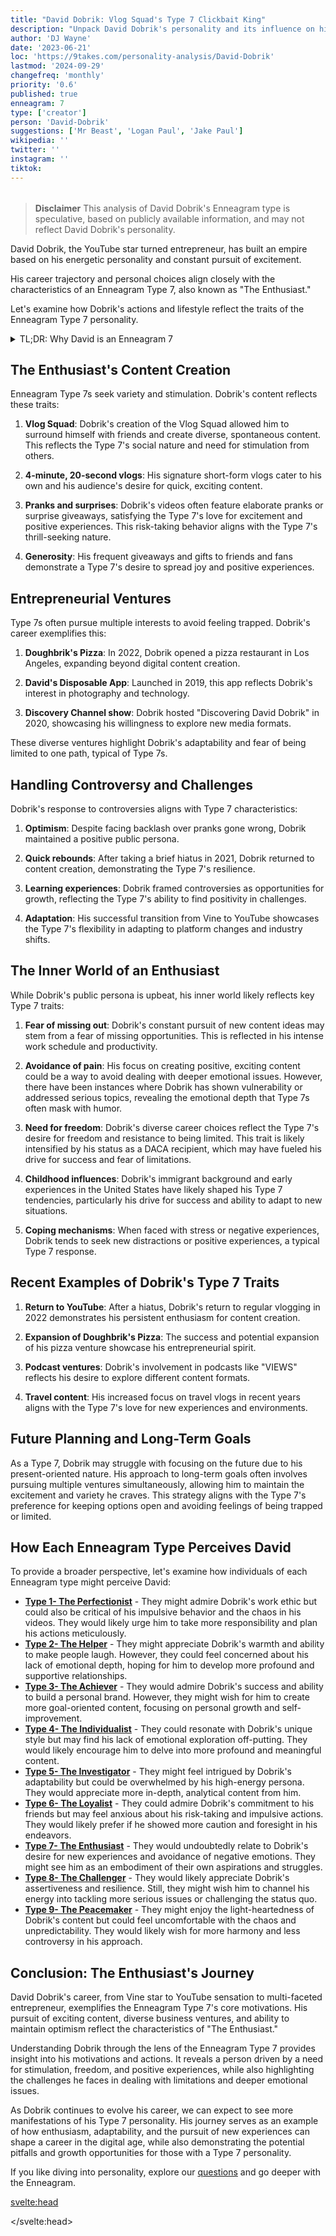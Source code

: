 ```yaml
---
title: "David Dobrik: Vlog Squad's Type 7 Clickbait King"
description: "Unpack David Dobrik's personality and its influence on his viral vlogs and stunts."
author: 'DJ Wayne'
date: '2023-06-21'
loc: 'https://9takes.com/personality-analysis/David-Dobrik'
lastmod: '2024-09-29'
changefreq: 'monthly'
priority: '0.6'
published: true
enneagram: 7
type: ['creator']
person: 'David-Dobrik'
suggestions: ['Mr Beast', 'Logan Paul', 'Jake Paul']
wikipedia: ''
twitter: ''
instagram: ''
tiktok:
---
```


<!-- notes: dating, come back to youtube, where he is from, when did he become famous, controversy with jeff wittek, David Dobrik and Taylor Hudson, girlfriend friends -->

<script>
	import  PopCard  from "$lib/components/atoms/PopCard.svelte";
import BlogPurpose from '$lib/components/blog/BlogPurpose.svelte'
</script>

<div
  style="display: flex;
    justify-content: center;
    margin: 1rem 0;
  "
>
  <PopCard
    image={`/types/7s/${'David-Dobrik'}.webp`}
    showIcon={false}
    enneagramType="7"
    displayText="David Dobrik"
    subtext=""
  />
</div>

> **Disclaimer** This analysis of David Dobrik's Enneagram type is speculative, based on publicly available information, and may not reflect David Dobrik's personality.

<p class="firstLetter">David Dobrik, the YouTube star turned entrepreneur, has built an empire based on his energetic personality and constant pursuit of excitement.</p>

His career trajectory and personal choices align closely with the characteristics of an Enneagram Type 7, also known as "The Enthusiast."

Let's examine how Dobrik's actions and lifestyle reflect the traits of the Enneagram Type 7 personality.

<details>
<summary class="accordion">TL;DR: Why David is an Enneagram 7</summary>
<div class="panel">
<ul>
<li>Dobrik's content creation style focuses on high-energy vlogs and pranks, reflecting the Type 7's desire for stimulation and excitement.</li>
<li>His diverse business ventures demonstrate the Type 7's need for variety and fear of being limited to one path.</li>
<li>Dobrik's ability to maintain a positive public image, even during controversies, aligns with the Type 7's optimistic outlook.</li>
<li>His friendships and collaborations showcase the Type 7's social nature and desire to share experiences with others.</li>
<li>Dobrik's risk-taking behavior and generosity align with the Type 7's thrill-seeking nature and desire to spread joy.</li>
<li>His immigrant background and DACA status have likely influenced his drive for success and fear of limitations, common Type 7 traits.</li>
</ul>
</div>
</details>

## The Enthusiast's Content Creation

Enneagram Type 7s seek variety and stimulation. Dobrik's content reflects these traits:

1. **Vlog Squad**: Dobrik's creation of the Vlog Squad allowed him to surround himself with friends and create diverse, spontaneous content. This reflects the Type 7's social nature and need for stimulation from others.

2. **4-minute, 20-second vlogs**: His signature short-form vlogs cater to his own and his audience's desire for quick, exciting content.

3. **Pranks and surprises**: Dobrik's videos often feature elaborate pranks or surprise giveaways, satisfying the Type 7's love for excitement and positive experiences. This risk-taking behavior aligns with the Type 7's thrill-seeking nature.

4. **Generosity**: His frequent giveaways and gifts to friends and fans demonstrate a Type 7's desire to spread joy and positive experiences.

## Entrepreneurial Ventures

Type 7s often pursue multiple interests to avoid feeling trapped. Dobrik's career exemplifies this:

1. **Doughbrik's Pizza**: In 2022, Dobrik opened a pizza restaurant in Los Angeles, expanding beyond digital content creation.

2. **David's Disposable App**: Launched in 2019, this app reflects Dobrik's interest in photography and technology.

3. **Discovery Channel show**: Dobrik hosted "Discovering David Dobrik" in 2020, showcasing his willingness to explore new media formats.

These diverse ventures highlight Dobrik's adaptability and fear of being limited to one path, typical of Type 7s.

## Handling Controversy and Challenges

Dobrik's response to controversies aligns with Type 7 characteristics:

1. **Optimism**: Despite facing backlash over pranks gone wrong, Dobrik maintained a positive public persona.

2. **Quick rebounds**: After taking a brief hiatus in 2021, Dobrik returned to content creation, demonstrating the Type 7's resilience.

3. **Learning experiences**: Dobrik framed controversies as opportunities for growth, reflecting the Type 7's ability to find positivity in challenges.

4. **Adaptation**: His successful transition from Vine to YouTube showcases the Type 7's flexibility in adapting to platform changes and industry shifts.

## The Inner World of an Enthusiast

While Dobrik's public persona is upbeat, his inner world likely reflects key Type 7 traits:

1. **Fear of missing out**: Dobrik's constant pursuit of new content ideas may stem from a fear of missing opportunities. This is reflected in his intense work schedule and productivity.

2. **Avoidance of pain**: His focus on creating positive, exciting content could be a way to avoid dealing with deeper emotional issues. However, there have been instances where Dobrik has shown vulnerability or addressed serious topics, revealing the emotional depth that Type 7s often mask with humor.

3. **Need for freedom**: Dobrik's diverse career choices reflect the Type 7's desire for freedom and resistance to being limited. This trait is likely intensified by his status as a DACA recipient, which may have fueled his drive for success and fear of limitations.

4. **Childhood influences**: Dobrik's immigrant background and early experiences in the United States have likely shaped his Type 7 tendencies, particularly his drive for success and ability to adapt to new situations.

5. **Coping mechanisms**: When faced with stress or negative experiences, Dobrik tends to seek new distractions or positive experiences, a typical Type 7 response.

<BlogPurpose/>

## Recent Examples of Dobrik's Type 7 Traits

1. **Return to YouTube**: After a hiatus, Dobrik's return to regular vlogging in 2022 demonstrates his persistent enthusiasm for content creation.

2. **Expansion of Doughbrik's Pizza**: The success and potential expansion of his pizza venture showcase his entrepreneurial spirit.

3. **Podcast ventures**: Dobrik's involvement in podcasts like "VIEWS" reflects his desire to explore different content formats.

4. **Travel content**: His increased focus on travel vlogs in recent years aligns with the Type 7's love for new experiences and environments.

## Future Planning and Long-Term Goals

As a Type 7, Dobrik may struggle with focusing on the future due to his present-oriented nature. His approach to long-term goals often involves pursuing multiple ventures simultaneously, allowing him to maintain the excitement and variety he craves. This strategy aligns with the Type 7's preference for keeping options open and avoiding feelings of being trapped or limited.

## How Each Enneagram Type Perceives David

To provide a broader perspective, let's examine how individuals of each Enneagram type might perceive David:

- **[Type 1- The Perfectionist](/enneagram-corner/enneagram-type-1)** - They might admire Dobrik's work ethic but could also be critical of his impulsive behavior and the chaos in his videos. They would likely urge him to take more responsibility and plan his actions meticulously.
- **[Type 2- The Helper](/enneagram-corner/enneagram-type-2)** - They might appreciate Dobrik's warmth and ability to make people laugh. However, they could feel concerned about his lack of emotional depth, hoping for him to develop more profound and supportive relationships.
- **[Type 3- The Achiever](/enneagram-corner/enneagram-type-3)** - They would admire Dobrik's success and ability to build a personal brand. However, they might wish for him to create more goal-oriented content, focusing on personal growth and self-improvement.
- **[Type 4- The Individualist](/enneagram-corner/enneagram-type-4)** - They could resonate with Dobrik's unique style but may find his lack of emotional exploration off-putting. They would likely encourage him to delve into more profound and meaningful content.
- **[Type 5- The Investigator](/enneagram-corner/enneagram-type-5)** - They might feel intrigued by Dobrik's adaptability but could be overwhelmed by his high-energy persona. They would appreciate more in-depth, analytical content from him.
- **[Type 6- The Loyalist](/enneagram-corner/enneagram-type-6)** - They could admire Dobrik's commitment to his friends but may feel anxious about his risk-taking and impulsive actions. They would likely prefer if he showed more caution and foresight in his endeavors.
- **[Type 7- The Enthusiast](/enneagram-corner/enneagram-type-7)** - They would undoubtedly relate to Dobrik's desire for new experiences and avoidance of negative emotions. They might see him as an embodiment of their own aspirations and struggles.
- **[Type 8- The Challenger](/enneagram-corner/enneagram-type-8)** - They would likely appreciate Dobrik's assertiveness and resilience. Still, they might wish him to channel his energy into tackling more serious issues or challenging the status quo.
- **[Type 9- The Peacemaker](/enneagram-corner/enneagram-type-9)** - They might enjoy the light-heartedness of Dobrik's content but could feel uncomfortable with the chaos and unpredictability. They would likely wish for more harmony and less controversy in his approach.

## Conclusion: The Enthusiast's Journey

David Dobrik's career, from Vine star to YouTube sensation to multi-faceted entrepreneur, exemplifies the Enneagram Type 7's core motivations. His pursuit of exciting content, diverse business ventures, and ability to maintain optimism reflect the characteristics of "The Enthusiast."

Understanding Dobrik through the lens of the Enneagram Type 7 provides insight into his motivations and actions. It reveals a person driven by a need for stimulation, freedom, and positive experiences, while also highlighting the challenges he faces in dealing with limitations and deeper emotional issues.

As Dobrik continues to evolve his career, we can expect to see more manifestations of his Type 7 personality. His journey serves as an example of how enthusiasm, adaptability, and the pursuit of new experiences can shape a career in the digital age, while also demonstrating the potential pitfalls and growth opportunities for those with a Type 7 personality.

If you like diving into personality, explore our <a href="/questions" >questions</a> and go deeper with the Enneagram.

<!-- todo good CTA ^ -->

<svelte:head>

<script type="application/ld+json">
  {
  "@context": "http://schema.org",
  "@graph": [
    {
      "@type": "Article",
      "articleBody": "This article explores the personality traits of David Dobrik from the perspective of the Enneagram Type 7. Known for his enthusiasm, adventure-seeking nature, and ability to entertain, David embodies many characteristics of Type 7 personalities. The article discusses various facets of David's life and career that demonstrate his Type 7 characteristics, including his YouTube success, inner world, controversies, and core motivation.",
      "creator": {
        "@type": "Person",
        "name": "DJ Wayne",
        "sameAs": ["https://www.instagram.com/djwayne3/", "https://www.youtube.com/@djwayne3", "https://www.linkedin.com/in/davidtwayne/", "https://twitter.com/djwayne3"
        ]
      },
      "author": {
        "@type": "Person",
        "name": "DJ Wayne",
        "sameAs": ["https://www.instagram.com/djwayne3/", "https://www.youtube.com/@djwayne3", "https://www.linkedin.com/in/davidtwayne/", "https://twitter.com/djwayne3"
        ]
      },
      "dateModified": {
        "@type": "Date",
        "@value": "2024-09-29"
      },
      "datePublished": {
        "@type": "Date",
        "@value": "2023-06-22"
      },
      "description": "This blog post examines why David Dobrik might be an Enneagram Type 7. It focuses on his personality traits, his motivations, his inner world, controversies he's faced, and how these elements might be related to the core attributes of a Type 7.",
      "headline": "Unraveling David Dobrik: An Insight Into His Enneagram Type 7 Personality",
      "image": {
        "@type": "ImageObject",
        "height": 900,
        "url": "https://9takes.com/types/7s/David-Dobrik.webp",
        "width": 900
      },
      "mainEntityOfPage": {
        "@id": "https://9takes.com/personality-analysis/David-Dobrik",
        "@type": "WebPage"
      },
      "mentions": {
        "@type": "Person",
        "name": "David Dobrik",
        "sameAs": ["https://en.wikipedia.org/wiki/David_Dobrik", "https://twitter.com/DavidDobrik", "https://www.instagram.com/daviddobrik/", "https://www.tiktok.com/@daviddobrik"]
      },
      "publisher": {
        "@type": "Organization",
        "sameAs": ["https://www.instagram.com/9takesdotcom/", "https://twitter.com/9takesdotcom"],
        "logo": {
          "@type": "ImageObject",
          "url": "https://9takes.com/brand/aero.png"
        },
        "name": "9takes"
      }
    },
    {
      "@type": "FAQPage",
      "mainEntity": [
        {
          "@type": "Question",
          "acceptedAnswer": {
            "@type": "Answer",
            "text": "David Dobrik exhibits many characteristics associated with Enneagram Type 7 personalities. This includes his enthusiasm, desire for new experiences, and entertainment ability. These characteristics are deeply rooted in his desire to avoid pain and pursue pleasure, which is a core motivation for Type 7 individuals."
          },
          "name": "Why is David Dobrik considered an Enneagram Type 7?"
        },
        {
          "@type": "Question",
          "acceptedAnswer": {
            "@type": "Answer",
            "text": "David's success on YouTube, his constant pursuit of new adventures, and his resilience in the face of controversies all indicate his Type 7 personality. Moreover, his constant energy and drive reflect the strengths and growth potential of Type 7 individuals."
          },
          "name": "What are some examples of David Dobrik's Type 7 characteristics?"
        },
        {
          "@type": "Question",
          "acceptedAnswer": {
            "@type": "Answer",
            "text": "David Dobrik is well-known for his charismatic and energetic personality. He is adventurous, fun-loving, and often tends to be in the public eye. However, these descriptions are based on public perception and his portrayed image in the media. To know his exact personality, one would have to know him personally."
          },
          "name": "What is David Dobrik's personality?"
        },
        {
          "@type": "Question",
          "acceptedAnswer": {
            "@type": "Answer",
            "text": "David Dobrik is an Enneagram type 7, also known as The Enthusiast. This Enneagram type is enthusiastic, adventurous, and pleasure-seeking, often motivated by a desire to be happy and avoid pain. Please note that this information is based on public information and not directly confirmed by David Dobrik himself."
          },
          "name": "What is David Dobrik's Enneagram type?"
        }
      ]
    }
  ]
}
</script>

</svelte:head>

<style lang="scss"></style>
